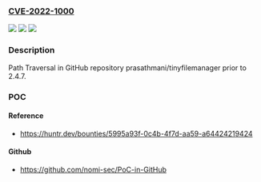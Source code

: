 ### [CVE-2022-1000](https://cve.mitre.org/cgi-bin/cvename.cgi?name=CVE-2022-1000)
![](https://img.shields.io/static/v1?label=Product&message=prasathmani%2Ftinyfilemanager&color=blue)
![](https://img.shields.io/static/v1?label=Version&message=n%2Fa&color=blue)
![](https://img.shields.io/static/v1?label=Vulnerability&message=CWE-22%20Improper%20Limitation%20of%20a%20Pathname%20to%20a%20Restricted%20Directory%20('Path%20Traversal')&color=brighgreen)

### Description

Path Traversal in GitHub repository prasathmani/tinyfilemanager prior to 2.4.7.

### POC

#### Reference
- https://huntr.dev/bounties/5995a93f-0c4b-4f7d-aa59-a64424219424

#### Github
- https://github.com/nomi-sec/PoC-in-GitHub

